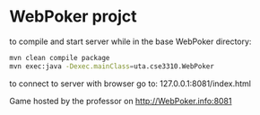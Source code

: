 # WebPoker projct

to compile and start server while in the base WebPoker directory:
```bash
mvn clean compile package
mvn exec:java -Dexec.mainClass=uta.cse3310.WebPoker
```

to connect to server with browser go to:
127.0.0.1:8081/index.html

Game hosted by the professor on http://WebPoker.info:8081
